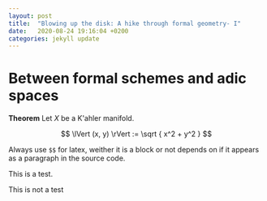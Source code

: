 ```yaml
---
layout: post
title:  "Blowing up the disk: A hike through formal geometry- I"
date:   2020-08-24 19:16:04 +0200
categories: jekyll update
---
```

<h1>Between formal schemes and adic spaces</h1>

**Theorem** Let $X$ be a K\'ahler manifold.
  
$$ 
    \lVert (x, y) \rVert := \sqrt { x^2 + y^2 }
$$

Always use `$$` for latex, weither it is a block or not depends on if it appears as a paragraph in the source code.




This is a test.

This is not a test
